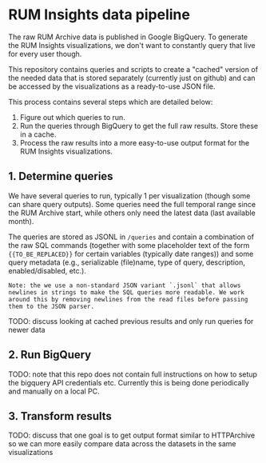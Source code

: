 # RUM Insights data pipeline

The raw RUM Archive data is published in Google BigQuery.
To generate the RUM Insights visualizations, we don't want to constantly query that live for every user though.

This repository contains queries and scripts to create a "cached" version of the needed data that is stored separately (currently just on github) and can be accessed by the visualizations as a ready-to-use JSON file. 

This process contains several steps which are detailed below:
1. Figure out which queries to run.
2. Run the queries through BigQuery to get the full raw results. Store these in a cache.
3. Process the raw results into a more easy-to-use output format for the RUM Insights visualizations. 


## 1. Determine queries

We have several queries to run, typically 1 per visualization (though some can share query outputs). 
Some queries need the full temporal range since the RUM Archive start, while others only need the latest data (last available month). 

The queries are stored as JSONL in `/queries` and contain a combination of the raw SQL commands (together with some placeholder text of the form `{{TO_BE_REPLACED}}` for certain variables (typically date ranges)) and some query metadata (e.g., serializable (file)name, type of query, description, enabled/disabled, etc.).

```
Note: the we use a non-standard JSON variant `.jsonl` that allows newlines in strings to make the SQL queries more readable. We work around this by removing newlines from the read files before passing them to the JSON parser. 
```

TODO: discuss looking at cached previous results and only run queries for newer data

## 2. Run BigQuery

TODO: note that this repo does not contain full instructions on how to setup the bigquery API credentials etc. Currently this is being done periodically and manually on a local PC.

## 3. Transform results

TODO: discuss that one goal is to get output format similar to HTTPArchive so we can more easily compare data across the datasets in the same visualizations


